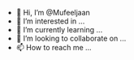 - 👋 Hi, I’m @Mufeeljaan
- 👀 I’m interested in ...
- 🌱 I’m currently learning ...
- 💞️ I’m looking to collaborate on ...
- 📫 How to reach me ...

<!---
Mufeeljaan/Mufeeljaan is a ✨ special ✨ repository because its `README.md` (this file) appears on your GitHub profile.
You can click the Preview link to take a look at your changes.
--->
